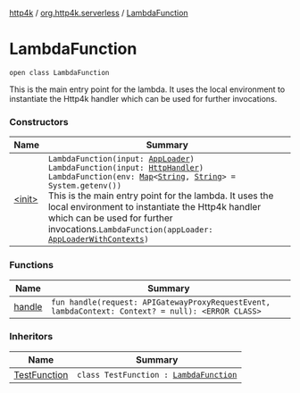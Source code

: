 [http4k](../../index.md) / [org.http4k.serverless](../index.md) / [LambdaFunction](./index.md)

# LambdaFunction

`open class LambdaFunction`

This is the main entry point for the lambda. It uses the local environment
to instantiate the Http4k handler which can be used for further invocations.

### Constructors

| Name | Summary |
|---|---|
| [&lt;init&gt;](-init-.md) | `LambdaFunction(input: `[`AppLoader`](../-app-loader.md)`)`<br>`LambdaFunction(input: `[`HttpHandler`](../../org.http4k.core/-http-handler.md)`)`<br>`LambdaFunction(env: `[`Map`](https://kotlinlang.org/api/latest/jvm/stdlib/kotlin.collections/-map/index.html)`<`[`String`](https://kotlinlang.org/api/latest/jvm/stdlib/kotlin/-string/index.html)`, `[`String`](https://kotlinlang.org/api/latest/jvm/stdlib/kotlin/-string/index.html)`> = System.getenv())`<br>This is the main entry point for the lambda. It uses the local environment to instantiate the Http4k handler which can be used for further invocations.`LambdaFunction(appLoader: `[`AppLoaderWithContexts`](../-app-loader-with-contexts.md)`)` |

### Functions

| Name | Summary |
|---|---|
| [handle](handle.md) | `fun handle(request: APIGatewayProxyRequestEvent, lambdaContext: Context? = null): <ERROR CLASS>` |

### Inheritors

| Name | Summary |
|---|---|
| [TestFunction](../../org.http4k.serverless.lambda/-test-function/index.md) | `class TestFunction : `[`LambdaFunction`](./index.md) |
